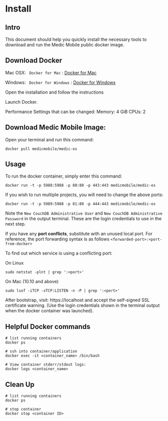 # Install

## Intro

This document should help you quickly install the necessary tools to download and run the Medic Mobile public docker image.

## Download Docker

Mac OSX:
` Docker for Mac` : 
[Docker for Mac](https://download.docker.com/mac/stable/Docker.dmg)

Windows:
` Docker for Windows` :
[Docker for Windows](https://download.docker.com/win/stable/Docker%20for%20Windows%20Installer.exe)

Open the installation and follow the instructions

Launch Docker. 

Performance Settings that can be changed:
Memory: 4 GiB
CPUs: 2

## Download Medic Mobile Image:

Open your terminal and run this command:

```
docker pull medicmobile/medic-os
```

## Usage

To run the docker container, simply enter this command:

```
docker run -t -p 5988:5988 -p 80:80 -p 443:443 medicmobile/medic-os
```

If you wish to run multiple projects, you will need to change the above ports:

```
docker run -t -p 5989:5988 -p 81:80 -p 444:443 medicmobile/medic-os
```

Note the `New CouchDB Administrative User` and `New CouchDB Administrative Password` in the output terminal. These are the login credentials to use in the next step.


If you have any **port conflicts**, substitute with an unused local port. For reference, the port forwarding syntax is as follows `<forwarded-port>:<port-from-docker>`

To find out which service is using a conflicting port:

On Linux
```
sudo netstat -plnt | grep ':<port>'
```

On Mac (10.10 and above)
```
sudo lsof -iTCP -sTCP:LISTEN -n -P | grep ':<port>'
```

After bootstrap, visit: https://localhost and accept the self-signed SSL certificate warning.
(Use the login credentials shown in the terminal output when the docker container was launched).
## Helpful Docker commands

```
# list running containers
docker ps

# ssh into container/application
docker exec -it <container_name> /bin/bash

# View container stderr/stdout logs:
docker logs <container_name>
```

## Clean Up

```
# list running containers
docker ps

# stop container
docker stop <container ID>
```

